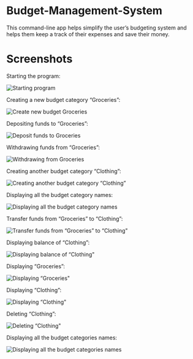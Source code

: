 # Budget-Management-System
This command-line app helps simplify the user’s budgeting system and helps them keep a track of their expenses and save their money.


# Screenshots

Starting the program:

![Starting program](https://github.com/VG-05/Budget-Management-System/assets/136686473/7c7de5e6-a383-4af2-a104-c5f3157684c6)

Creating a new budget category “Groceries”:

![Create new budget Groceries](https://github.com/VG-05/Budget-Management-System/assets/136686473/15d3eefb-a741-4d8e-9924-fb3ae12f5973)

Depositing funds to “Groceries”:

![Deposit funds to Groceries](https://github.com/VG-05/Budget-Management-System/assets/136686473/8251eddf-aa08-4aec-b393-c630cfde0a0d)

Withdrawing funds from “Groceries”:

![Withdrawing from Groceries](https://github.com/VG-05/Budget-Management-System/assets/136686473/8c44b758-2b5b-4f00-a998-1a80558ba2c3)

Creating another budget category “Clothing”:

![Creating another budget category “Clothing”](https://github.com/VG-05/Budget-Management-System/assets/136686473/7fbffa4e-d245-40f6-9a03-845c86cbab3c)

Displaying all the budget category names:

![Displaying all the budget category names](https://github.com/VG-05/Budget-Management-System/assets/136686473/983e0bb7-82fa-47cf-9ca4-5afdafec5081)

Transfer funds from “Groceries” to “Clothing”:

![Transfer funds from “Groceries” to “Clothing"](https://github.com/VG-05/Budget-Management-System/assets/136686473/a7125414-fa7c-4dcf-a149-46c581bedd32)

Displaying balance of “Clothing”:

![Displaying balance of “Clothing"](https://github.com/VG-05/Budget-Management-System/assets/136686473/f4a4e5e3-7659-4d82-8f60-a832fee45f1a)

Displaying “Groceries”:

![Displaying “Groceries"](https://github.com/VG-05/Budget-Management-System/assets/136686473/46c2cf61-f07d-4788-a868-f64b25be99a4)

Displaying “Clothing”:

![Displaying “Clothing"](https://github.com/VG-05/Budget-Management-System/assets/136686473/6d84208a-843c-4773-aa2b-a17b21e559e5)

Deleting “Clothing”:

![Deleting “Clothing"](https://github.com/VG-05/Budget-Management-System/assets/136686473/bff18fa1-f937-43e2-a95d-7305215946d7)

Displaying all the budget categories names:

![Displaying all the budget categories names](https://github.com/VG-05/Budget-Management-System/assets/136686473/dbe3ae02-a626-427c-8058-c9cab472b31a)

